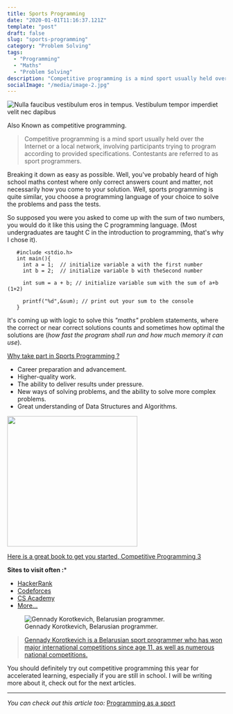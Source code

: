 ```yaml
---
title: Sports Programming
date: "2020-01-01T11:16:37.121Z"
template: "post"
draft: false
slug: "sports-programming"
category: "Problem Solving"
tags:
  - "Programming"
  - "Maths"
  - "Problem Solving"
description: "Competitive programming is a mind sport usually held over the Internet or a local network, involving participants trying to program according to ..."
socialImage: "/media/image-2.jpg"
---
```


![Nulla faucibus vestibulum eros in tempus. Vestibulum tempor imperdiet velit nec dapibus](/media/image-2.jpg)

Also Known as competitive programming.

> Competitive programming is a mind sport usually held over the Internet or a local network, involving participants trying to program according to provided specifications. Contestants are referred to as sport programmers.

Breaking it down as easy as possible. Well, you've probably heard of high school maths contest where only correct answers count and matter, not necessarily how you come to your solution. Well, sports programming is quite similar, you choose a programming language of your choice to solve the problems and pass the tests.

So supposed you were you asked to come up with the sum of two numbers, you would do it like this using the C programming language. (Most undergraduates are taught C in the introduction to programming, that's why I chose it).

```
   #include <stdio.h>
   int main(){
     int a = 1;  // initialize variable a with the first number
     int b = 2;  // initialize variable b with theSecond number

     int sum = a + b; // initialize variable sum with the sum of a+b (1+2)

     printf("%d",&sum); // print out your sum to the console
   }
   ```
It's coming up with logic to solve this *"maths"* problem statements, where the correct or near correct solutions counts and sometimes how optimal the solutions are (*how fast the program shall run and how much memory it can use*).

[Why take part in Sports Programming ?](https://www.topcoder.com/competitive-programming-and-design/)
- Career preparation and advancement.
- Higher-quality work.
- The ability to deliver results under pressure.
- New ways of solving problems, and the ability to solve more complex problems.
- Great understanding of Data Structures and Algorithms.


<image src="/media/cp3.jpg" width="300"> 

[Here is a great book to get you started, Competitive Programming 3](https://www.academia.edu/36637031/Competitive_Programming_3.pdf)

**Sites to visit often :***
- [HackerRank](https://www.hackerrank.com)
- [Codeforces](https://codeforces.com/)
- [CS Academy](https://csacademy.com/)
- [More...](https://www.freecodecamp.org/news/the-10-most-popular-coding-challenge-websites-of-2016-fb8a5672d22f/)

<figure class="float-left" style="width: 500px">
	<img src="/media/gennady.jpg" alt="Gennady Korotkevich, Belarusian programmer.">
	<figcaption>Gennady Korotkevich, Belarusian programmer.</figcaption>
</figure>

>[Gennady Korotkevich is a Belarusian sport programmer who has won major international competitions since age 11, as well as numerous national competitions.](https://en.wikipedia.org/wiki/Gennady_Korotkevich)


You should definitely try out competitive programming this year for accelerated learning, especially if you are still in school. I will be writing more about it, check out for the next articles.

---

*You can check out this article too:* [Programming as a sport](https://medium.com/@elizarov/programming-as-a-sport-526027498b8d)